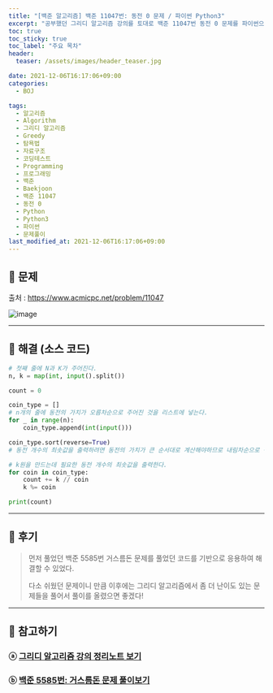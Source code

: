 ```yaml
---
title: "[백준 알고리즘] 백준 11047번: 동전 0 문제 / 파이썬 Python3"
excerpt: "공부했던 그리디 알고리즘 강의를 토대로 백준 11047번 동전 0 문제를 파이썬으로 풀어보았다."
toc: true
toc_sticky: true
toc_label: "주요 목차"
header:
  teaser: /assets/images/header_teaser.jpg

date: 2021-12-06T16:17:06+09:00
categories:
  - BOJ

tags:
  - 알고리즘
  - Algorithm
  - 그리디 알고리즘
  - Greedy
  - 탐욕법
  - 자료구조
  - 코딩테스트
  - Programming
  - 프로그래밍
  - 백준
  - Baekjoon
  - 백준 11047
  - 동전 0
  - Python
  - Python3
  - 파이썬
  - 문제풀이
last_modified_at: 2021-12-06T16:17:06+09:00
---
```


## 🔔 문제

출처 : <https://www.acmicpc.net/problem/11047>

![image](https://user-images.githubusercontent.com/78403443/144802902-88bded71-0cbb-4652-a479-d811726d59c2.png)

---

## 🔐 해결 (소스 코드)

```python
# 첫째 줄에 N과 K가 주어진다.
n, k = map(int, input().split())

count = 0

coin_type = []
# n개의 줄에 동전의 가치가 오름차순으로 주어진 것을 리스트에 넣는다.
for _ in range(n):
    coin_type.append(int(input()))

coin_type.sort(reverse=True)
# 동전 개수의 최솟값을 출력하려면 동전의 가치가 큰 순서대로 계산해야하므로 내림차순으로 정렬해줌    

# k원을 만드는데 필요한 동전 개수의 최솟값을 출력한다.
for coin in coin_type:
    count += k // coin
    k %= coin

print(count)
```

---

## 📝 후기

>먼저 풀었던 백준 5585번 거스름돈 문제를 풀었던 코드를 기반으로 응용하여 해결할 수 있었다.
>
>다소 쉬웠던 문제이니 만큼 이후에는 그리디 알고리즘에서 좀 더 난이도 있는 문제들을 풀어서 풀이를 올렸으면 좋겠다!

---

## 👣 참고하기

### ⓐ [그리디 알고리즘 강의 정리노트 보기](https://iceman-brandon.github.io/playdata1/%ED%83%90%EC%9A%95%EB%B2%95/)

### ⓑ [백준 5585번: 거스름돈 문제 풀이보기](https://iceman-brandon.github.io/boj/%EB%B0%B1%EC%A4%80_5585%EB%B2%88_%EA%B1%B0%EC%8A%A4%EB%A6%84%EB%8F%88/#-%ED%95%B4%EA%B2%B0-%EC%86%8C%EC%8A%A4-%EC%BD%94%EB%93%9C)